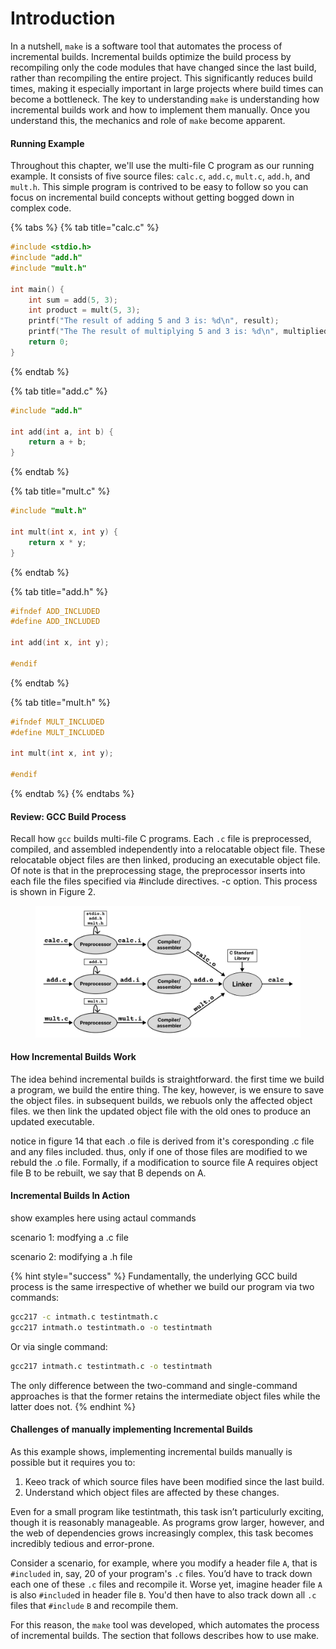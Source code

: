 # Introduction

In a nutshell, `make` is a software tool that automates the process of incremental builds. Incremental builds optimize the build process by recompiling only the code modules that have changed since the last build, rather than recompiling the entire project. This significantly reduces build times, making it especially important in large projects where build times can become a bottleneck. The key to understanding `make` is understanding how incremental builds work and how to implement them manually. Once you understand this, the mechanics and role of `make` become apparent.&#x20;

#### Running Example

Throughout this chapter, we'll use the multi-file C program as our running example. It consists of five source files: `calc.c`, `add.c`, `mult.c`, `add.h`, and `mult.h`. This simple program is contrived to be easy to follow so you can focus on incremental build concepts without getting bogged down in complex code.

{% tabs %}
{% tab title="calc.c" %}
```c
#include <stdio.h>
#include "add.h"
#include "mult.h"

int main() {
    int sum = add(5, 3);
    int product = mult(5, 3);
    printf("The result of adding 5 and 3 is: %d\n", result);
    printf("The The result of multiplying 5 and 3 is: %d\n", multiplied);
    return 0;
}
```
{% endtab %}

{% tab title="add.c" %}
```c
#include "add.h"

int add(int a, int b) {
    return a + b;
}
```
{% endtab %}

{% tab title="mult.c" %}
```c
#include "mult.h"

int mult(int x, int y) {
    return x * y;
}
```
{% endtab %}

{% tab title="add.h" %}
```c
#ifndef ADD_INCLUDED
#define ADD_INCLUDED

int add(int x, int y);

#endif
```
{% endtab %}

{% tab title="mult.h" %}
```c
#ifndef MULT_INCLUDED
#define MULT_INCLUDED

int mult(int x, int y);

#endif
```
{% endtab %}
{% endtabs %}

#### Review: GCC Build Process

Recall how `gcc` builds multi-file C programs. Each `.c` file is preprocessed, compiled, and assembled independently into a relocatable object file. These relocatable object files are then linked, producing an executable object file. Of note is that in the preprocessing stage, the preprocessor inserts into each file the files specified via #include directives. -c option. This process is shown in Figure 2.&#x20;

<figure><img src="../.gitbook/assets/Frame 30 (2).png" alt=""><figcaption></figcaption></figure>

#### How Incremental Builds Work

The idea behind incremental builds is straightforward. the first time we build a program, we build the entire thing. The key, however, is we ensure to save the object files. in subsequent builds, we rebuols only the affected object files. we then link the updated object file with the old ones to produce an updated executable. 

notice in figure 14 that each .o file is derived from it's coresponding .c file and any files included. thus, only if one of those files are modified to we rebuld the .o file. Formally, if a modification to source file A requires object file B to be rebuilt, we say that B depends on A.&#x20;

#### Incremental Builds In Action

show examples here using actaul commands

scenario 1: modfying a .c file

scenario 2: modifying a .h file

{% hint style="success" %}
Fundamentally, the underlying GCC build process is the same irrespective of whether we build our program via two commands:

```bash
gcc217 -c intmath.c testintmath.c
gcc217 intmath.o testintmath.o -o testintmath
```

Or via single command:

```bash
gcc217 intmath.c testintmath.c -o testintmath
```

The only difference between the two-command and single-command approaches is that the former retains the intermediate object files while the latter does not.
{% endhint %}

#### Challenges of manually implementing Incremental Builds

As this example shows, implementing incremental builds manually is possible but it requires you to:

1. Keeo track of which source files have been modified since the last build.
2. Understand which object files are affected by these changes.&#x20;

Even for a small program like testintmath, this task isn’t particulurly exciting, though it is reasonably manageable. As programs grow larger, however, and the web of dependencies grows increasingly complex, this task becomes incredibly tedious and error-prone.

Consider a scenario, for example, where you modify a header file `A`, that is `#included` in, say, 20 of your program's `.c` files. You’d have to track down each one of these `.c` files and recompile it. Worse yet, imagine header file `A` is also `#include`d in header file `B`. You'd then have to also track down all `.c` files that `#include` `B` and recompile them.

For this reason, the `make` tool was developed, which automates the process of incremental builds. The section that follows describes how to use make.

